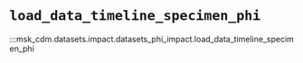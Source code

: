 # `load_data_timeline_specimen_phi`

:::msk_cdm.datasets.impact.datasets_phi_impact.load_data_timeline_specimen_phi
